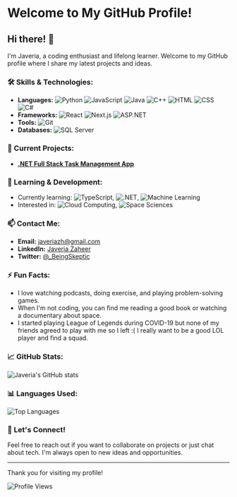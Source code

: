 # Welcome to My GitHub Profile!

## Hi there! 👋

I'm Javeria, a coding enthusiast and lifelong learner. Welcome to my GitHub profile where I share my latest projects and ideas.

### 🛠️ Skills & Technologies:
- **Languages:**
  ![Python](https://img.shields.io/badge/Python-3776AB?style=flat&logo=python&logoColor=white)
  ![JavaScript](https://img.shields.io/badge/JavaScript-F7DF1E?style=flat&logo=javascript&logoColor=black)
  ![Java](https://img.shields.io/badge/Java-007396?style=flat&logo=java&logoColor=white)
  ![C++](https://img.shields.io/badge/C++-00599C?style=flat&logo=cplusplus&logoColor=white)
  ![HTML](https://img.shields.io/badge/HTML-E34F26?style=flat&logo=html5&logoColor=white)
  ![CSS](https://img.shields.io/badge/CSS-1572B6?style=flat&logo=css3&logoColor=white)
  ![C#](https://img.shields.io/badge/C%23-239120?style=flat&logo=c-sharp&logoColor=white)
- **Frameworks:**
  ![React](https://img.shields.io/badge/React-20232A?style=flat&logo=react&logoColor=61DAFB)
  ![Next.js](https://img.shields.io/badge/Next.js-000000?style=flat&logo=nextdotjs&logoColor=white)
  ![ASP.NET](https://img.shields.io/badge/ASP.NET-512BD4?style=flat&logo=dotnet&logoColor=white)
- **Tools:**
  ![Git](https://img.shields.io/badge/Git-F05032?style=flat&logo=git&logoColor=white)
- **Databases:**
  ![SQL Server](https://img.shields.io/badge/SQL%20Server-CC2927?style=flat&logo=microsoftsqlserver&logoColor=white)

### 🔭 Current Projects:
- [**.NET Full Stack Task Management App**](https://github.com/javeria2108/Task-Management-System-with-.NET-Typescript-React-and-SQL)

### 🌱 Learning & Development:
- Currently learning: ![TypeScript](https://img.shields.io/badge/TypeScript-007ACC?style=flat&logo=typescript&logoColor=white), ![.NET](https://img.shields.io/badge/.NET-512BD4?style=flat&logo=dotnet&logoColor=white), ![Machine Learning](https://img.shields.io/badge/Machine%20Learning-FF6F00?style=flat&logo=python&logoColor=white)
- Interested in: ![Cloud Computing](https://img.shields.io/badge/Cloud%20Computing-4285F4?style=flat&logo=googlecloud&logoColor=white), ![Space Sciences](https://img.shields.io/badge/Space%20Sciences-0B3D91?style=flat&logo=nasa&logoColor=white)

### 📫 Contact Me:
- **Email:** javeriazh@gmail.com
- **LinkedIn:** [Javeria Zaheer](https://www.linkedin.com/in/javeria-zaheer-689b87232/)
- **Twitter:** [@_BeingSkeptic](https://twitter.com/_BeingSkeptic)

### ⚡ Fun Facts:
- I love watching podcasts, doing exercise, and playing problem-solving games.
- When I'm not coding, you can find me reading a good book or watching a documentary about space.
- I started playing League of Legends during COVID-19 but none of my friends agreed to play with me so I left :( I really want to be a good LOL player and find a squad.

### 📈 GitHub Stats:

![Javeria's GitHub stats](https://github-readme-stats.vercel.app/api?username=javeria2108&show_icons=true&theme=radical)

### 📊 Languages Used:

![Top Languages](https://github.com/anuraghazra/github-readme-stats/api/top-langs/?username=javeria2108&layout=compact&theme=radical&hide=html)

### 🔗 Let's Connect!

Feel free to reach out if you want to collaborate on projects or just chat about tech. I'm always open to new ideas and opportunities.

---

Thank you for visiting my profile!

![Profile Views](https://komarev.com/ghpvc/?username=javeria2108)
